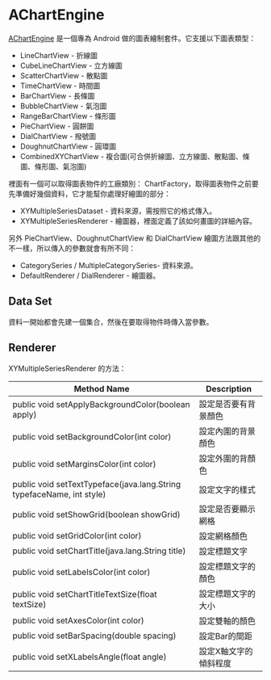 # AChartEngine

[AChartEngine](https://code.google.com/p/achartengine/) 是一個專為 Android 做的圖表繪制套件。它支援以下圖表類型：

* LineChartView - 折線圖
* CubeLineChartView - 立方線圖
* ScatterChartView - 散點圖
* TimeChartView - 時間圖
* BarChartView - 長條圖
* BubbleChartView - 氣泡圖
* RangeBarChartView - 條形圖
* PieChartView - 圓餅圖
* DialChartView - 撥號圖
* DoughnutChartView - 圓環圖
* CombinedXYChartView - 複合圖(可合併折線圖、立方線圖、散點圖、條圖、條形圖、氣泡圖)

裡面有一個可以取得圖表物件的工廠類別： ChartFactory，取得圖表物件之前要先準備好幾個資料，它才能幫你處理好繪圖的部分：

* XYMultipleSeriesDataset - 資料來源，需按照它的格式傳入。
* XYMultipleSeriesRenderer - 繪圖器，裡面定義了該如何畫圖的詳細內容。

另外 PieChartView、DoughnutChartView 和 DialChartView 繪圖方法跟其他的不一樣，所以傳入的參數就會有所不同：

* CategorySeries / MultipleCategorySeries- 資料來源。
* DefaultRenderer / DialRenderer - 繪圖器。

## Data Set

資料一開始都會先建一個集合，然後在要取得物件時傳入當參數。

## Renderer

XYMultipleSeriesRenderer 的方法：

| Method Name | Description |
| ----------- | ----------- |
| public void setApplyBackgroundColor(boolean apply) | 設定是否要有背景顏色 |
| public void setBackgroundColor(int color) | 設定內圍的背景顏色 |
| public void setMarginsColor(int color) | 設定外圍的背顏色 |
| public void setTextTypeface(java.lang.String typefaceName, int style) | 設定文字的樣式 |
| public void setShowGrid(boolean showGrid) | 設定是否要顯示網格 |
| public void setGridColor(int color) | 設定網格顏色
| public void setChartTitle(java.lang.String title) | 設定標題文字 |
| public void setLabelsColor(int color) | 設定標題文字的顏色 |
| public void setChartTitleTextSize(float textSize) | 設定標題文字的大小 |
| public void setAxesColor(int color) | 設定雙軸的顏色 |
| public void setBarSpacing(double spacing) | 設定Bar的間距 |
| public void setXLabelsAngle(float angle) | 設定X軸文字的傾斜程度 |
